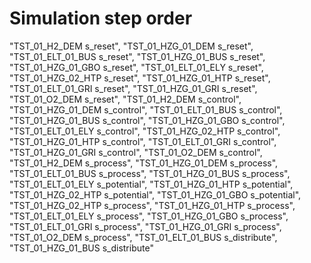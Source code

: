 # Simulation step order
"TST_01_H2_DEM s_reset",
"TST_01_HZG_01_DEM s_reset",
"TST_01_ELT_01_BUS s_reset",
"TST_01_HZG_01_BUS s_reset",
"TST_01_HZG_01_GBO s_reset",
"TST_01_ELT_01_ELY s_reset",
"TST_01_HZG_02_HTP s_reset",
"TST_01_HZG_01_HTP s_reset",
"TST_01_ELT_01_GRI s_reset",
"TST_01_HZG_01_GRI s_reset",
"TST_01_O2_DEM s_reset",
"TST_01_H2_DEM s_control",
"TST_01_HZG_01_DEM s_control",
"TST_01_ELT_01_BUS s_control",
"TST_01_HZG_01_BUS s_control",
"TST_01_HZG_01_GBO s_control",
"TST_01_ELT_01_ELY s_control",
"TST_01_HZG_02_HTP s_control",
"TST_01_HZG_01_HTP s_control",
"TST_01_ELT_01_GRI s_control",
"TST_01_HZG_01_GRI s_control",
"TST_01_O2_DEM s_control",
"TST_01_H2_DEM s_process",
"TST_01_HZG_01_DEM s_process",
"TST_01_ELT_01_BUS s_process",
"TST_01_HZG_01_BUS s_process",
"TST_01_ELT_01_ELY s_potential",
"TST_01_HZG_01_HTP s_potential",
"TST_01_HZG_02_HTP s_potential",
"TST_01_HZG_01_GBO s_potential",
"TST_01_HZG_02_HTP s_process",
"TST_01_HZG_01_HTP s_process",
"TST_01_ELT_01_ELY s_process",
"TST_01_HZG_01_GBO s_process",
"TST_01_ELT_01_GRI s_process",
"TST_01_HZG_01_GRI s_process",
"TST_01_O2_DEM s_process",
"TST_01_ELT_01_BUS s_distribute",
"TST_01_HZG_01_BUS s_distribute"
